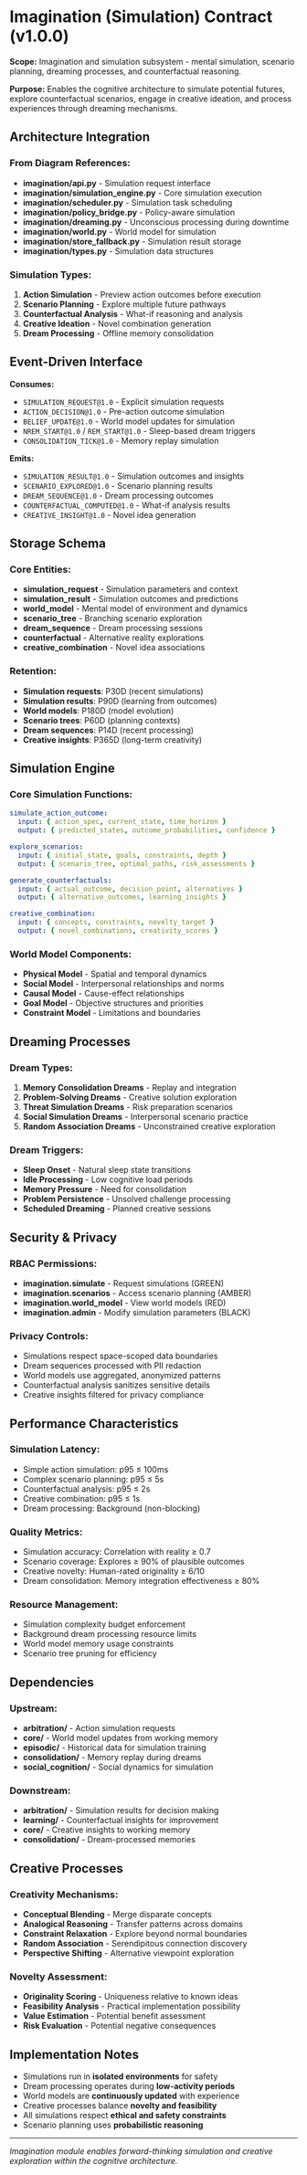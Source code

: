 # Imagination (Simulation) Contract (v1.0.0)

**Scope:** Imagination and simulation subsystem - mental simulation, scenario planning, dreaming processes, and counterfactual reasoning.

**Purpose:** Enables the cognitive architecture to simulate potential futures, explore counterfactual scenarios, engage in creative ideation, and process experiences through dreaming mechanisms.

## Architecture Integration

### From Diagram References:
- **imagination/api.py** - Simulation request interface
- **imagination/simulation_engine.py** - Core simulation execution
- **imagination/scheduler.py** - Simulation task scheduling
- **imagination/policy_bridge.py** - Policy-aware simulation
- **imagination/dreaming.py** - Unconscious processing during downtime
- **imagination/world.py** - World model for simulation
- **imagination/store_fallback.py** - Simulation result storage
- **imagination/types.py** - Simulation data structures

### Simulation Types:
1. **Action Simulation** - Preview action outcomes before execution
2. **Scenario Planning** - Explore multiple future pathways
3. **Counterfactual Analysis** - What-if reasoning and analysis
4. **Creative Ideation** - Novel combination generation
5. **Dream Processing** - Offline memory consolidation

## Event-Driven Interface

**Consumes:**
- `SIMULATION_REQUEST@1.0` - Explicit simulation requests
- `ACTION_DECISION@1.0` - Pre-action outcome simulation
- `BELIEF_UPDATE@1.0` - World model updates for simulation
- `NREM_START@1.0` / `REM_START@1.0` - Sleep-based dream triggers
- `CONSOLIDATION_TICK@1.0` - Memory replay simulation

**Emits:**
- `SIMULATION_RESULT@1.0` - Simulation outcomes and insights
- `SCENARIO_EXPLORED@1.0` - Scenario planning results
- `DREAM_SEQUENCE@1.0` - Dream processing outcomes
- `COUNTERFACTUAL_COMPUTED@1.0` - What-if analysis results
- `CREATIVE_INSIGHT@1.0` - Novel idea generation

## Storage Schema

### Core Entities:
- **simulation_request** - Simulation parameters and context
- **simulation_result** - Simulation outcomes and predictions
- **world_model** - Mental model of environment and dynamics
- **scenario_tree** - Branching scenario exploration
- **dream_sequence** - Dream processing sessions
- **counterfactual** - Alternative reality explorations
- **creative_combination** - Novel idea associations

### Retention:
- **Simulation requests**: P30D (recent simulations)
- **Simulation results**: P90D (learning from outcomes)
- **World models**: P180D (model evolution)
- **Scenario trees**: P60D (planning contexts)
- **Dream sequences**: P14D (recent processing)
- **Creative insights**: P365D (long-term creativity)

## Simulation Engine

### Core Simulation Functions:
```yaml
simulate_action_outcome:
  input: { action_spec, current_state, time_horizon }
  output: { predicted_states, outcome_probabilities, confidence }

explore_scenarios:
  input: { initial_state, goals, constraints, depth }
  output: { scenario_tree, optimal_paths, risk_assessments }

generate_counterfactuals:
  input: { actual_outcome, decision_point, alternatives }
  output: { alternative_outcomes, learning_insights }

creative_combination:
  input: { concepts, constraints, novelty_target }
  output: { novel_combinations, creativity_scores }
```

### World Model Components:
- **Physical Model** - Spatial and temporal dynamics
- **Social Model** - Interpersonal relationships and norms
- **Causal Model** - Cause-effect relationships
- **Goal Model** - Objective structures and priorities
- **Constraint Model** - Limitations and boundaries

## Dreaming Processes

### Dream Types:
1. **Memory Consolidation Dreams** - Replay and integration
2. **Problem-Solving Dreams** - Creative solution exploration
3. **Threat Simulation Dreams** - Risk preparation scenarios
4. **Social Simulation Dreams** - Interpersonal scenario practice
5. **Random Association Dreams** - Unconstrained creative exploration

### Dream Triggers:
- **Sleep Onset** - Natural sleep state transitions
- **Idle Processing** - Low cognitive load periods
- **Memory Pressure** - Need for consolidation
- **Problem Persistence** - Unsolved challenge processing
- **Scheduled Dreaming** - Planned creative sessions

## Security & Privacy

### RBAC Permissions:
- **imagination.simulate** - Request simulations (GREEN)
- **imagination.scenarios** - Access scenario planning (AMBER)
- **imagination.world_model** - View world models (RED)
- **imagination.admin** - Modify simulation parameters (BLACK)

### Privacy Controls:
- Simulations respect space-scoped data boundaries
- Dream sequences processed with PII redaction
- World models use aggregated, anonymized patterns
- Counterfactual analysis sanitizes sensitive details
- Creative insights filtered for privacy compliance

## Performance Characteristics

### Simulation Latency:
- Simple action simulation: p95 ≤ 100ms
- Complex scenario planning: p95 ≤ 5s
- Counterfactual analysis: p95 ≤ 2s
- Creative combination: p95 ≤ 1s
- Dream processing: Background (non-blocking)

### Quality Metrics:
- Simulation accuracy: Correlation with reality ≥ 0.7
- Scenario coverage: Explores ≥ 90% of plausible outcomes
- Creative novelty: Human-rated originality ≥ 6/10
- Dream consolidation: Memory integration effectiveness ≥ 80%

### Resource Management:
- Simulation complexity budget enforcement
- Background dream processing resource limits
- World model memory usage constraints
- Scenario tree pruning for efficiency

## Dependencies

### Upstream:
- **arbitration/** - Action simulation requests
- **core/** - World model updates from working memory
- **episodic/** - Historical data for simulation training
- **consolidation/** - Memory replay during dreams
- **social_cognition/** - Social dynamics for simulation

### Downstream:
- **arbitration/** - Simulation results for decision making
- **learning/** - Counterfactual insights for improvement
- **core/** - Creative insights to working memory
- **consolidation/** - Dream-processed memories

## Creative Processes

### Creativity Mechanisms:
- **Conceptual Blending** - Merge disparate concepts
- **Analogical Reasoning** - Transfer patterns across domains
- **Constraint Relaxation** - Explore beyond normal boundaries
- **Random Association** - Serendipitous connection discovery
- **Perspective Shifting** - Alternative viewpoint exploration

### Novelty Assessment:
- **Originality Scoring** - Uniqueness relative to known ideas
- **Feasibility Analysis** - Practical implementation possibility
- **Value Estimation** - Potential benefit assessment
- **Risk Evaluation** - Potential negative consequences

## Implementation Notes

- Simulations run in **isolated environments** for safety
- Dream processing operates during **low-activity periods**
- World models are **continuously updated** with experience
- Creative processes balance **novelty and feasibility**
- All simulations respect **ethical and safety constraints**
- Scenario planning uses **probabilistic reasoning**

---

*Imagination module enables forward-thinking simulation and creative exploration within the cognitive architecture.*
